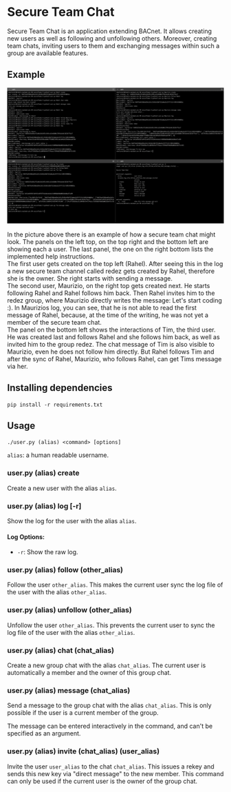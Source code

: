 # Secure Team Chat

Secure Team Chat is an application extending BACnet. It allows creating new users as well as following and unfollowing others. Moreover, creating team chats, inviting users to them and exchanging messages within such a group are available features.

## Example
![Screenshot Secure Team Chat](Screenshot-Secure-Team-Chat.png)


In the picture above there is an example of how a secure team chat might look. The panels on the left top, on the top right and the bottom left are showing each a user. The last panel, the one on the right bottom lists the implemented help instructions.<br/>
The first user gets created on the top left (Rahel). After seeing this in the log a new secure team channel called redez gets created by Rahel, therefore she is the owner. She right starts with sending a message.<br/>
The second user, Maurizio, on the right top gets created next. He starts following Rahel and Rahel follows him back. Then Rahel invites him to the redez group, where Maurizio directly writes the message: Let's start coding :). In Maurizios log, you can see, that he is not able to read the first message of Rahel, because, at the time of the writing, he was not yet a member of the secure team chat.<br/>
The panel on the bottom left shows the interactions of Tim, the third user. He was created last and follows Rahel and she follows him back, as well as invited him to the group redez. The chat message of Tim is also visible to Maurizio, even he does not follow him directly. But Rahel follows Tim and after the sync of Rahel, Maurizio, who follows Rahel, can get Tims message via her.


## Installing dependencies

```
pip install -r requirements.txt
```

## Usage

```
./user.py (alias) <command> [options]
```

`alias`:  a human readable username.

<!-- 
command:
 * create:    create a new user with the given alias
 * log:       show the user log
    options:  -r: show the raw log
 * info:      print user information (fid, follows, channels)
 * follow:    follow another user
    options:  <other_alias>: the alias of the user to follow
 * unfollow:  unfollow another user
    options:  <other_alias>: the alias of the user to unfollow
 * chat:      create a new groupchat
    options:  <chat_alias>: the name of the new chat
 * message:   send a message to the groupchat
    options:  <chat_alias>: the name of the groupchat
    notes:    The chat message can be entered to std_in.
 * invite:    add another user to the groupchat
    options:  <chat_alias>: the name of the groupchat
              <other_alias>: the name of the user to invite

-->

### user.py (alias) create

Create a new user with the alias `alias`.

### user.py (alias) log [-r]

Show the log for the user with the alias `alias`.

#### Log Options: 

* `-r`: Show the raw log.

### user.py (alias) follow (other_alias)

Follow the user `other_alias`. This makes the current user sync the log file of the user with the alias `other_alias`.

### user.py (alias) unfollow (other_alias)

Unfollow the user `other_alias`. This prevents the current user to sync the log file of the user with the alias `other_alias`.

### user.py (alias) chat (chat_alias)

Create a new group chat with the alias `chat_alias`. The current user is automatically a member and the owner of this group chat.

### user.py (alias) message (chat_alias)

Send a message to the group chat with the alias `chat_alias`. This is only possible if the user is a current member of the group.

The message can be entered interactively in the command, and can't be specified as an argument.

### user.py (alias) invite (chat_alias) (user_alias)

Invite the user `user_alias` to the chat `chat_alias`. This issues a rekey and sends this new key via "direct message" to the new member. This command can only be used if the current user is the owner of the group chat.
